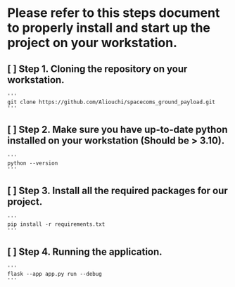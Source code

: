 # Please refer to this steps document to properly install and start up the project on your workstation.

## [ ] Step 1. Cloning the repository on your workstation.
    '''
    git clone https://github.com/Aliouchi/spacecoms_ground_payload.git
    '''

## [ ] Step 2. Make sure you have up-to-date python installed on your workstation (Should be > 3.10).
    '''
    python --version
    '''

## [ ] Step 3. Install all the required packages for our project.
    '''
    pip install -r requirements.txt
    '''

## [ ] Step 4. Running the application.
    '''
    flask --app app.py run --debug
    '''
